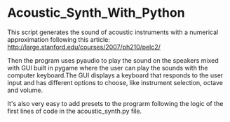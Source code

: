 # Acoustic_Synth_With_Python
This script generates the sound of acoustic instruments with a numerical approximation following this article: http://large.stanford.edu/courses/2007/ph210/pelc2/

Then the program uses pyaudio to play the sound on the speakers mixed with GUI built in pygame where the user can play the sounds with the computer keyboard.The GUI displays a keyboard that responds to the user input and has different options to choose, like instrument selection, octave and volume.

It's also very easy to add presets to the prograrm following the logic of the first lines of code in the acoustic_synth.py file.
